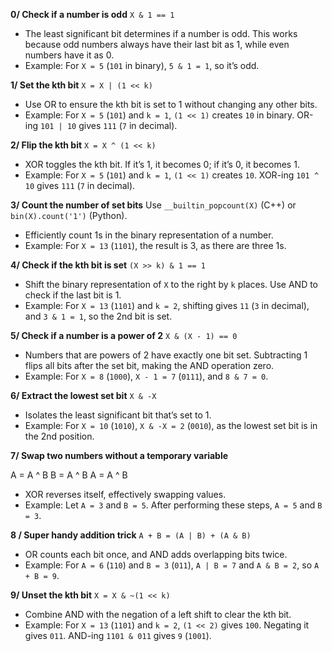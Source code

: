 **0/ Check if a number is odd** 
 `X & 1 == 1` 
 - The least significant bit determines if a number is odd. This works because odd numbers always have their last bit as 1, while even numbers have it as 0. 
 - Example: For `X = 5` (`101` in binary), `5 & 1 = 1`, so it’s odd.

**1/ Set the kth bit**
 `X = X | (1 << k)` 
 - Use OR to ensure the kth bit is set to 1 without changing any other bits. 
 - Example: For `X = 5` (`101`) and `k = 1`, `(1 << 1)` creates `10` in binary. OR-ing `101 | 10` gives `111` (`7` in decimal). 

**2/ Flip the kth bit**
 `X = X ^ (1 << k)` 
 - XOR toggles the kth bit. If it’s 1, it becomes 0; if it’s 0, it becomes 1. 
 - Example: For `X = 5` (`101`) and `k = 1`, `(1 << 1)` creates `10`. XOR-ing `101 ^ 10` gives `111` (`7` in decimal). 

**3/ Count the number of set bits** 
 Use `__builtin_popcount(X)` (C++) or `bin(X).count('1')` (Python). 
 - Efficiently count 1s in the binary representation of a number. 
 - Example: For `X = 13` (`1101`), the result is 3, as there are three 1s. 

**4/ Check if the kth bit is set** 
 `(X >> k) & 1 == 1` 
 - Shift the binary representation of `X` to the right by `k` places. Use AND to check if the last bit is 1. 
 - Example: For `X = 13` (`1101`) and `k = 2`, shifting gives `11` (`3` in decimal), and `3 & 1 = 1`, so the 2nd bit is set. 

**5/ Check if a number is a power of 2** 
 `X & (X - 1) == 0` 
 - Numbers that are powers of 2 have exactly one bit set. Subtracting 1 flips all bits after the set bit, making the AND operation zero. 
 - Example: For `X = 8` (`1000`), `X - 1 = 7` (`0111`), and `8 & 7 = 0`. 

**6/ Extract the lowest set bit** 
 `X & -X` 
 - Isolates the least significant bit that’s set to 1. 
 - Example: For `X = 10` (`1010`), `X & -X = 2` (`0010`), as the lowest set bit is in the 2nd position. 

**7/ Swap two numbers without a temporary variable** 
 
 A = A ^ B 
 B = A ^ B 
 A = A ^ B 
 
 - XOR reverses itself, effectively swapping values. 
 - Example: Let `A = 3` and `B = 5`. After performing these steps, `A = 5` and `B = 3`. 

**8 / Super handy addition trick** 
 `A + B = (A | B) + (A & B)` 
 - OR counts each bit once, and AND adds overlapping bits twice. 
 - Example: For `A = 6` (`110`) and `B = 3` (`011`), `A | B = 7` and `A & B = 2`, so `A + B = 9`. 

**9/ Unset the kth bit** 
 `X = X & ~(1 << k)` 
 - Combine AND with the negation of a left shift to clear the kth bit. 
 - Example: For `X = 13` (`1101`) and `k = 2`, `(1 << 2)` gives `100`. Negating it gives `011`. AND-ing `1101 & 011` gives `9` (`1001`).
